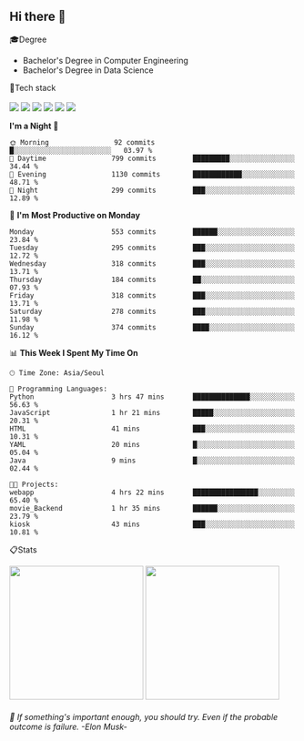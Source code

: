 <!-- <img height="180rem" src="https://capsule-render.vercel.app/api?type=waving&color=36454f&height=150&section=header"> -->
## Hi there 👋

🎓Degree<br>
- Bachelor's Degree in Computer Engineering<br>
- Bachelor's Degree in Data Science<br>

🔧Tech stack<br>
<br>
<img src="https://img.shields.io/badge/java-007396?style=for-the-badge&logo=OpenJDK&logoColor=white">
<img src="https://img.shields.io/badge/springboot-6DB33F?style=for-the-badge&logo=springboot&logoColor=white">
<img src="https://img.shields.io/badge/Python-3776AB?style=for-the-badge&logo=Python&logoColor=white">
<img src="https://img.shields.io/badge/MySQL-4479A1?style=for-the-badge&logo=MySQL&logoColor=white">
<img src="https://img.shields.io/badge/docker-%230db7ed.svg?style=for-the-badge&logo=docker&logoColor=white"> 
<img src="https://img.shields.io/badge/GitHub Actions-2088FF?style=for-the-badge&logo=GitHub Actions&logoColor=white">

<!--START_SECTION:waka-->
**I'm a Night 🦉** 

```text
🌞 Morning                92 commits          █░░░░░░░░░░░░░░░░░░░░░░░░   03.97 % 
🌆 Daytime                799 commits         █████████░░░░░░░░░░░░░░░░   34.44 % 
🌃 Evening                1130 commits        ████████████░░░░░░░░░░░░░   48.71 % 
🌙 Night                  299 commits         ███░░░░░░░░░░░░░░░░░░░░░░   12.89 % 
```
📅 **I'm Most Productive on Monday** 

```text
Monday                   553 commits         ██████░░░░░░░░░░░░░░░░░░░   23.84 % 
Tuesday                  295 commits         ███░░░░░░░░░░░░░░░░░░░░░░   12.72 % 
Wednesday                318 commits         ███░░░░░░░░░░░░░░░░░░░░░░   13.71 % 
Thursday                 184 commits         ██░░░░░░░░░░░░░░░░░░░░░░░   07.93 % 
Friday                   318 commits         ███░░░░░░░░░░░░░░░░░░░░░░   13.71 % 
Saturday                 278 commits         ███░░░░░░░░░░░░░░░░░░░░░░   11.98 % 
Sunday                   374 commits         ████░░░░░░░░░░░░░░░░░░░░░   16.12 % 
```


📊 **This Week I Spent My Time On** 

```text
🕑︎ Time Zone: Asia/Seoul

💬 Programming Languages: 
Python                   3 hrs 47 mins       ██████████████░░░░░░░░░░░   56.63 % 
JavaScript               1 hr 21 mins        █████░░░░░░░░░░░░░░░░░░░░   20.31 % 
HTML                     41 mins             ███░░░░░░░░░░░░░░░░░░░░░░   10.31 % 
YAML                     20 mins             █░░░░░░░░░░░░░░░░░░░░░░░░   05.04 % 
Java                     9 mins              █░░░░░░░░░░░░░░░░░░░░░░░░   02.44 % 

🐱‍💻 Projects: 
webapp                   4 hrs 22 mins       ████████████████░░░░░░░░░   65.40 % 
movie_Backend            1 hr 35 mins        ██████░░░░░░░░░░░░░░░░░░░   23.79 % 
kiosk                    43 mins             ███░░░░░░░░░░░░░░░░░░░░░░   10.81 % 
```


<!--END_SECTION:waka-->

📋Stats<br>
<p>
  <img height="235rem" src="https://github-readme-stats.vercel.app/api?username=jangjh0201&include_all_commits=true&show_icons=true&rank_icon=github&theme=github_dark_dimmed&bg_color=36454f">
  <img height="235rem" src="https://github-readme-stats.vercel.app/api/top-langs/?username=jangjh0201&layout=compact&theme=github_dark_dimmed&bg_color=36454f">
</p>

###### 🔭 If something's important enough, you should try. Even if the probable outcome is failure. -Elon Musk-
